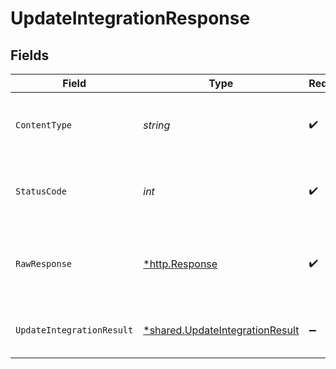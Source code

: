 # UpdateIntegrationResponse


## Fields

| Field                                                                                    | Type                                                                                     | Required                                                                                 | Description                                                                              |
| ---------------------------------------------------------------------------------------- | ---------------------------------------------------------------------------------------- | ---------------------------------------------------------------------------------------- | ---------------------------------------------------------------------------------------- |
| `ContentType`                                                                            | *string*                                                                                 | :heavy_check_mark:                                                                       | HTTP response content type for this operation                                            |
| `StatusCode`                                                                             | *int*                                                                                    | :heavy_check_mark:                                                                       | HTTP response status code for this operation                                             |
| `RawResponse`                                                                            | [*http.Response](https://pkg.go.dev/net/http#Response)                                   | :heavy_check_mark:                                                                       | Raw HTTP response; suitable for custom response parsing                                  |
| `UpdateIntegrationResult`                                                                | [*shared.UpdateIntegrationResult](../../../pkg/models/shared/updateintegrationresult.md) | :heavy_minus_sign:                                                                       | Details about the given integration.                                                     |